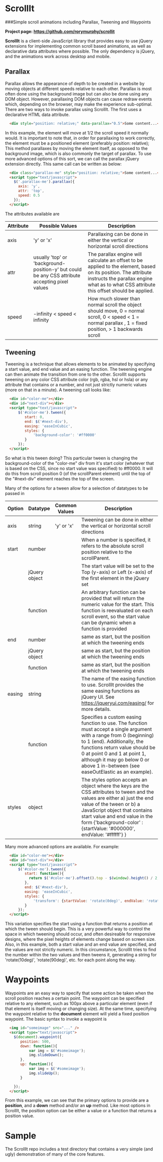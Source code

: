 # ScrollIt
###Simple scroll animations including Parallax, Tweening and Waypoints

**Project page: https://github.com/rorymurphy/scrollit**

**ScrollIt** is a client-side JavaScript library that provides easy to use
jQuery extensions for implementing common scroll based animations, as well as
declarative data attributes where possible. The only dependency is jQuery,
and the animations work across desktop and mobile.

## Parallax
Parallax allows the appearance of depth to be created in a website by moving
objects at different speeds relative to each other. Parallax is most often done
using the background image but can also be done using any DOM object.
However, parallaxing DOM objects can cause redraw events which, depending on the
browser, may make the experience sub-optimal. There are two ways to invoke
parallax using ScrollIt. The first uses a declarative HTML data attribute.

```html
  <div style="position: relative;" data-parallax="0.5">Some content...</div>
```

In this example, the element will move at 1/2 the scroll speed it normally would.
It is important to note that, in order for parallaxing to work correctly, the
element must be a positioned element (preferably position: relative);
This method parallaxes by moving the element itself, as opposed to the background
image, which is also commonly the target of parallax. To use more advanced
options of this sort, we can call the parallax jQuery extension directly. This
same call can be written as below:

```html
  <div class="parallax-me" style="position: relative;">Some content...</div>
  <script type="text/javascript">
    $('.parallax-me').parallax({
      axis: 'y',
      attr: 'top',
      speed: 0.5
    });
  </script>
```

The attributes available are

Attribute | Possible Values | Description
--------- | --------------- | -----------
axis | 'y' or 'x' | Parallaxing can be done in either the vertical or horizontal scroll directions
attr | usually 'top' or 'background-position-y' but could be any CSS attribute accepting pixel values | The parallax engine will calculate an offset to be applied to the element, based on its position. The attribute instructs the parallax engine what as to what CSS attribute this offset should be applied.
speed | -infinity < speed < infinity | How much slower than normal scroll the object should move, 0 = normal scroll, 0 < speed < 1 = normal parallax , 1 = fixed position, > 1 backwards scroll

## Tweening
Tweening is a technique that allows elements to be animated by specifying a start
value, and end value and an easing function. The tweening engine can then
animate the transition from one to the other. ScrollIt supports tweening on any
color CSS attribute color (rgb, rgba, hsl or hsla) or any attribute that contains  or a number, and not just strictly numeric values (more on
that in a minute). A tweening call looks like:

```html
  <div id="color-me"></div>
  <div id="next-div"></div>
  <script type="text/javascript">
      $('#color-me').tween({
         start: 0,
         end: $('#next-div'),
         easing: 'easeInCubic',
         styles: {
             'background-color': '#ff0000'
         }
      });
  </script>
```

So what is this tween doing? This particular tween is changing the
background-color of the "color-me" div from it's start color (whatever that is
based on the CSS, since no start value was specified) to #ff0000. It will do this
from scroll position 0 (of the scrollParent element) until the top of the
"#next-div" element reaches the top of the screen.

Many of the options for a tween allow for a selection of datatypes to be passed in

Option | Datatype | Common Values | Description
------ | -------- | ------------- | -----------
axis | string | 'y' or 'x' | Tweening can be done in either the vertical or horizontal scroll directions
start | number | | When a number is specified, it refers to the absolute scroll position relative to the scrollParent.
      | jQuery object | | The start value will be set to the Top (y-axis) or Left (x-axis) of the first element in the jQuery set
      | function | | An arbitrary function can be provided that will return the numeric value for the start. This function is reevaluated on each scroll event, so the start value can be dynamic when a function is provided
end | number | | same as start, but the position at which the tweening ends
    | jQuery object | | same as start, but the position at which the tweening ends
    | function | | same as start, but the position at which the tweening ends
easing | string | | The name of the easing function to use. ScrollIt provides the same easing functions as jQuery UI. See https://jqueryui.com/easing/ for more details.
       | function | | Specifies a custom easing function to use. The function must accept a single argument with a range from 0 (beginning) to 1 (end). Additionally, the functions return value should be 0 at point 0 and 1 at point 1, although it may go below 0 or above 1 in-between (see easeOutElastic as an example).
styles | object | | The styles option accepts an object where the keys are the CSS attributes to tween and the values are either a) just the end value of the tween or b) a JavaScript object that contains start value and end value in the form {'background-color' : {startValue: '#000000', endValue: '#ffffff'} }



Many more advanced options are available. For example:

```html
  <div id="color-me"></div>
  <div id="next-div"></div>
  <script type="text/javascript">
      $('#color-me').tween({
         start: function(){
           return $('#color-me').offset().top - $(window).height() / 2;
         },
         end: $('#next-div'),
         easing: 'easeInCubic',
         styles: {
             'transform': {startValue: 'rotate(0deg)', endValue: 'rotate(720deg)'}
         }
      });
  </script>
```

This variation specifies the start using a function that returns a position at
which the tween should begin. This is a very powerful way to control the
space in which tweening should occur, and often desireable for responsive designs,
where the pixel heights of elements change based on screen size. Also, in this
example, both a start value and an end value are specified, and the values are not
strictly numeric. In this circumstance, ScrollIt tries to find the number within
the two values and then tweens it, generating a string for 'rotate(10deg)',
'rotate(90deg)', etc. for each point along the way.

# Waypoints

Waypoints are an easy way to specify that some action be taken when the scroll
position reaches a certain point. The waypoint can be specified relative to any
element, such as 100px above a particular element (even if that element is itself moving or changing size).
At the same time, specifying the waypoint relative to the **document** element
will yield a fixed position waypoint. The basic syntax to invoke a waypoint is

```html
  <img id="someimage" src="..." />
  <script type="text/javascript">
    $(document).waypoint({
       position: 500,
       down: function(){
           var img = $('#someimage');
           img.slideDown();
       },
       up: function(){
           var img = $('#someimage');
           img.slideUp();
       }

    });
  </script>
```

From this example, we can see that the primary options to provide are a **position**, and a **down**
method and/or an **up** method. Like most options in ScrollIt, the position option can be either a value
or a function that returns a position value.

# Sample

The ScrollIt repo includes a test directory that contains a very simple (and
ugly) demonstration of many of the core features.
